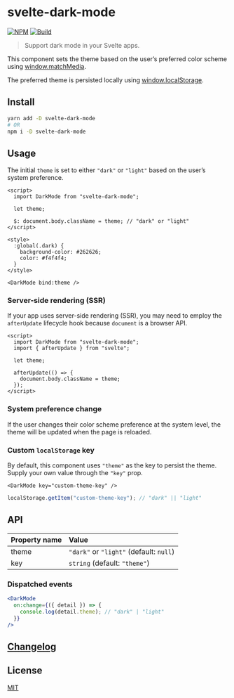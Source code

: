 # svelte-dark-mode

[![NPM][npm]][npm-url]
[![Build][build]][build-badge]

> Support dark mode in your Svelte apps.

This component sets the theme based on the user’s preferred color scheme using [window.matchMedia](https://developer.mozilla.org/en-US/docs/Web/API/Window/matchMedia).

The preferred theme is persisted locally using [window.localStorage](https://developer.mozilla.org/en-US/docs/Web/API/Window/localStorage).

## Install

```sh
yarn add -D svelte-dark-mode
# OR
npm i -D svelte-dark-mode
```

## Usage

The initial `theme` is set to either `"dark"` or `"light"` based on the user’s system preference.

```svelte
<script>
  import DarkMode from "svelte-dark-mode";

  let theme;

  $: document.body.className = theme; // "dark" or "light"
</script>

<style>
  :global(.dark) {
    background-color: #262626;
    color: #f4f4f4;
  }
</style>

<DarkMode bind:theme />
```

### Server-side rendering (SSR)

If your app uses server-side rendering (SSR), you may need to employ the `afterUpdate` lifecycle hook because `document` is a browser API.

```svelte
<script>
  import DarkMode from "svelte-dark-mode";
  import { afterUpdate } from "svelte";

  let theme;

  afterUpdate(() => {
    document.body.className = theme;
  });
</script>
```

### System preference change

If the user changes their color scheme preference at the system level, the theme will be updated when the page is reloaded.

### Custom `localStorage` key

By default, this component uses `"theme"` as the key to persist the theme. Supply your own value through the `"key"` prop.

```svelte
<DarkMode key="custom-theme-key" />
```

```js
localStorage.getItem("custom-theme-key"); // "dark" || "light"
```

## API

| Property name | Value                                   |
| :------------ | :-------------------------------------- |
| theme         | `"dark"` or `"light"` (default: `null`) |
| key           | `string` (default: `"theme"`)           |

### Dispatched events

```jsx
<DarkMode
  on:change={({ detail }) => {
    console.log(detail.theme); // "dark" | "light"
  }}
/>
```

## [Changelog](CHANGELOG.md)

## License

[MIT](LICENSE)

[npm]: https://img.shields.io/npm/v/svelte-dark-mode.svg?color=blue
[npm-url]: https://npmjs.com/package/svelte-dark-mode
[build]: https://travis-ci.com/metonym/svelte-dark-mode.svg?branch=master
[build-badge]: https://travis-ci.com/metonym/svelte-dark-mode
